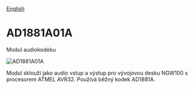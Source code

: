 
[English](./README.md)
<!--- module --->
# AD1881A01A
<!--- Emodule --->

<!--- subtitle ---> Modul audiokodeku <!--- Esubtitle --->

![AD1881A01A](/doc/img/AD1881A01A_QRcode.png)

<!--- description ---> Modul sklouží jako audio vstup a výstup pro vývojovou desku NGW100 s procesorem ATMEL AVR32. Používá běžný kodek AD1881A.<!--- Edescription --->
            